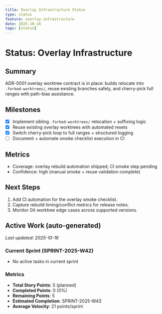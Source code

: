 ```yaml
---
title: Overlay Infrastructure Status
type: status
feature: overlay-infrastructure
date: 2025-10-16
tags: [status]
---
```


# Status: Overlay Infrastructure

## Summary
ADR-0001 overlay worktree contract is in place: builds relocate into `.forked-worktrees/`, reuse existing branches safely, and cherry-pick full ranges with path-bias assistance.

## Milestones
- [x] Implement sibling `.forked-worktrees/` relocation + suffixing logic
- [x] Reuse existing overlay worktrees with automated resets
- [x] Switch cherry-pick loop to full ranges + structured logging
- [ ] Document + automate smoke checklist execution in CI

## Metrics
- Coverage: overlay rebuild automation shipped; CI smoke step pending
- Confidence: high (manual smoke + reuse validation complete)

## Next Steps
1. Add CI automation for the overlay smoke checklist.
2. Capture rebuild timing/conflict metrics for release notes.
3. Monitor Git worktree edge cases across supported versions.

## Active Work (auto-generated)
*Last updated: 2025-10-16*

### Current Sprint (SPRINT-2025-W42)
- No active tasks in current sprint

### Metrics
- **Total Story Points**: 5 (planned)
- **Completed Points**: 0 (0%)
- **Remaining Points**: 5
- **Estimated Completion**: SPRINT-2025-W43
- **Average Velocity**: 21 points/sprint
